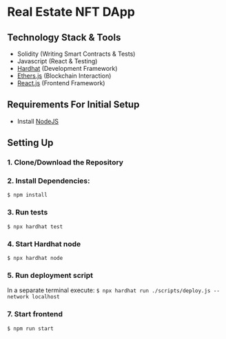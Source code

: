 # Real Estate NFT DApp

## Technology Stack & Tools

-   Solidity (Writing Smart Contracts & Tests)
-   Javascript (React & Testing)
-   [Hardhat](https://hardhat.org/) (Development Framework)
-   [Ethers.js](https://docs.ethers.io/v5/) (Blockchain Interaction)
-   [React.js](https://reactjs.org/) (Frontend Framework)

## Requirements For Initial Setup

-   Install [NodeJS](https://nodejs.org/en/)

## Setting Up

### 1. Clone/Download the Repository

### 2. Install Dependencies:

`$ npm install`

### 3. Run tests

`$ npx hardhat test`

### 4. Start Hardhat node

`$ npx hardhat node`

### 5. Run deployment script

In a separate terminal execute:
`$ npx hardhat run ./scripts/deploy.js --network localhost`

### 7. Start frontend

`$ npm run start`
